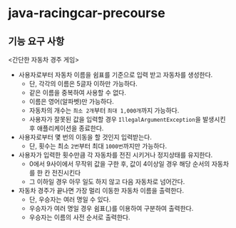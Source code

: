 # java-racingcar-precourse

## 기능 요구 사항
<간단한 자동차 경주 게임>
* 사용자로부터 자동차 이름을 쉼표를 기준으로 입력 받고 자동차를 생성한다.
  * 단, 각각의 이름은 5글자 이하만 가능하다.
  * 같은 이름을 중복하여 사용할 수 없다.
  * 이름은 영어(알파벳)만 가능하다.
  * 자동차의 개수는 `최소 2개`부터 `최대 1,000개`까지 가능하다. 
  * 사용자가 잘못된 값을 입력할 경우 `IllegalArgumentException`을 발생시킨 후 애플리케이션을 종료한다.
* 사용자로부터 몇 번의 이동을 할 것인지 입력받는다.
  * 단, 횟수는 최소 `2번`부터 최대 `1000번`까지만 가능하다.
* 사용자가 입력한 횟수만큼 각 자동차를 전진 시키거나 정지상태를 유지한다.
  * 0에서 9사이에서 무작위 값을 구한 후, 값이 4이상일 경우 해당 순서의 자동차를 한 칸 전진시킨다
  * 그 이하일 경우 아무 일도 하지 않고 다음 자동차로 넘어간다.
* 자동차 경주가 끝나면 가장 멀리 이동한 자동차 이름을 출력한다.
  * 단, 우승자는 여러 명일 수 있다.
  * 우승자가 여러 명일 경우 쉼표(,)를 이용하여 구분하여 출력한다.
  * 우승자는 이름의 사전 순서로 출력한다.
